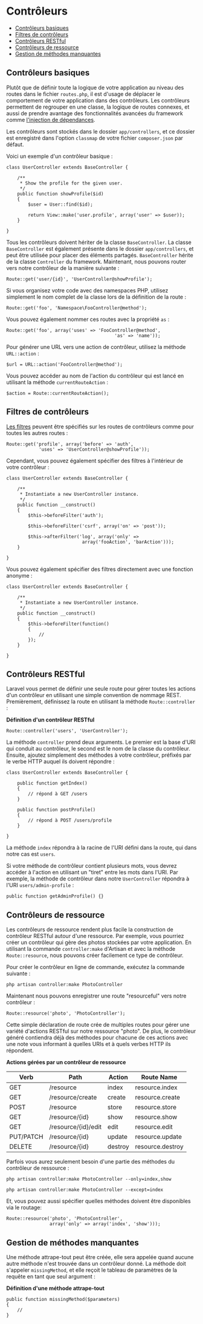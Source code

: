 # Contrôleurs

- [Contrôleurs basiques](#basic-controllers)
- [Filtres de contrôleurs](#controller-filters)
- [Contrôleurs RESTful](#restful-controllers)
- [Contrôleurs de ressource](#resource-controllers)
- [Gestion de méthodes manquantes](#handling-missing-methods)

<a name="basic-controllers"></a>
## Contrôleurs basiques

Plutôt que de définir toute la logique de votre application au niveau des routes dans le fichier `routes.php`, il est d'usage de déplacer le comportement de votre application dans des contrôleurs. Les contrôleurs permettent de regrouper en une classe, la logique de routes connexes, et aussi de prendre avantage des fonctionnalités avancées du framework comme [l'injection de dépendances](/docs/4/ioc).

Les contrôleurs sont stockés dans le dossier `app/controllers`, et ce dossier est enregistré dans l'option `classmap` de votre fichier `composer.json` par défaut.

Voici un exemple d'un contrôleur basique :

	class UserController extends BaseController {

		/**
		 * Show the profile for the given user.
		 */
		public function showProfile($id)
		{
			$user = User::find($id);

			return View::make('user.profile', array('user' => $user));
		}

	}

Tous les contrôleurs doivent hériter de la classe `BaseController`. La classe `BaseController` est également présente dans le dossier `app/controllers`, et peut être utilisée pour placer des éléments partagés. `BaseController` hérite de la classe `Controller` du framework. Maintenant, nous pouvons router vers notre contrôleur de la manière suivante :

	Route::get('user/{id}', 'UserController@showProfile');

Si vous organisez votre code avec des namespaces PHP, utilisez simplement le nom complet de la classe lors de la définition de la route :

	Route::get('foo', 'Namespace\FooController@method');

Vous pouvez également nommer ces routes avec la propriété `as` :

	Route::get('foo', array('uses' => 'FooController@method',
											'as' => 'name'));

Pour générer une URL vers une action de contrôleur, utilisez la méthode `URL::action` :

    $url = URL::action('FooController@method');

Vous pouvez accéder au nom de l'action du contrôleur qui est lancé en utilisant la méthode `currentRouteAction` :

    $action = Route::currentRouteAction();

<a name="controller-filters"></a>
## Filtres de contrôleurs

[Les filtres](/docs/4/routing#route-filters) peuvent être spécifiés sur les routes de contrôleurs comme pour toutes les autres routes :

	Route::get('profile', array('before' => 'auth',
				'uses' => 'UserController@showProfile'));

Cependant, vous pouvez également spécifier des filtres à l'intérieur de votre contrôleur :

	class UserController extends BaseController {

		/**
		 * Instantiate a new UserController instance.
		 */
		public function __construct()
		{
			$this->beforeFilter('auth');

			$this->beforeFilter('csrf', array('on' => 'post'));

			$this->afterFilter('log', array('only' =>
								array('fooAction', 'barAction')));
		}

	}

Vous pouvez également spécifier des filtres directement avec une fonction anonyme :

	class UserController extends BaseController {

		/**
		 * Instantiate a new UserController instance.
		 */
		public function __construct()
		{
			$this->beforeFilter(function()
			{
				//
			});
		}

	}

<a name="restful-controllers"></a>
## Contrôleurs RESTful

Laravel vous permet de définir une seule route pour gérer toutes les actions d'un contrôleur en utilisant une simple convention de nommage REST. Premièrement, définissez la route en utilisant la méthode `Route::controller` :

**Définition d'un contrôleur RESTful**

	Route::controller('users', 'UserController');

La méthode `controller` prend deux arguments. Le premier est la base d'URI qui conduit au contrôleur, le second est le nom de la classe du contrôleur. Ensuite, ajoutez simplement des méthodes à votre contrôleur, préfixés par le verbe HTTP auquel ils doivent répondre :

	class UserController extends BaseController {

		public function getIndex()
		{
			// répond à GET /users
		}

		public function postProfile()
		{
			// répond à POST /users/profile
		}

	}

La méthode `index` répondra à la racine de l'URI défini dans la route, qui dans notre cas est `users`.

Si votre méthode de contrôleur contient plusieurs mots, vous devrez accéder à l'action en utilisant un "tiret" entre les mots dans l'URI. Par exemple, la méthode de contrôleur dans notre `UserController` répondra à l'URI `users/admin-profile` :

	public function getAdminProfile() {}

<a name="resource-controllers"></a>
## Contrôleurs de ressource

Les contrôleurs de ressource rendent plus facile la construction de contrôleur RESTful autour d'une ressource. Par exemple, vous pourriez créer un contrôleur qui gère des photos stockées par votre application. En utilisant la commande `controller:make` d'Artisan et avec la méthode `Route::resource`, nous pouvons créer facilement ce type de contrôleur.

Pour créer le contrôleur en ligne de commande, exécutez la commande suivante :

	php artisan controller:make PhotoController

Maintenant nous pouvons enregistrer une route "resourceful" vers notre contrôleur :

	Route::resource('photo', 'PhotoController');

Cette simple déclaration de route crée de multiples routes pour gérer une variété d'actions RESTful sur notre ressource "photo". De plus, le contrôleur généré contiendra déjà des méthodes pour chacune de ces actions avec une note vous informant à quelles URIs et à quels verbes HTTP ils répondent.

**Actions gérées par un contrôleur de ressource**

Verb      | Path                  | Action       | Route Name
----------|-----------------------|--------------|---------------------
GET       | /resource             | index        | resource.index
GET       | /resource/create      | create       | resource.create
POST      | /resource             | store        | resource.store
GET       | /resource/{id}        | show         | resource.show
GET       | /resource/{id}/edit   | edit         | resource.edit
PUT/PATCH | /resource/{id}        | update       | resource.update
DELETE    | /resource/{id}        | destroy      | resource.destroy

Parfois vous aurez seulement besoin d'une partie des méthodes du contrôleur de ressource :

	php artisan controller:make PhotoController --only=index,show

	php artisan controller:make PhotoController --except=index

Et, vous pouvez aussi spécifier quelles méthodes doivent être disponibles via le routage:

	Route::resource('photo', 'PhotoController',
					array('only' => array('index', 'show')));

<a name="handling-missing-methods"></a>
## Gestion de méthodes manquantes

Une méthode attrape-tout peut être créée, elle sera appelée quand aucune autre méthode n'est trouvée dans un contrôleur donné. La méthode doit s'appeler `missingMethod`, et elle reçoit le tableau de paramètres de la requête en tant que seul argument :

**Définition d'une méthode attrape-tout**

	public function missingMethod($parameters)
	{
		//
	}
